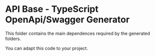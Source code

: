 # API Base - TypeScript OpenApi/Swagger Generator

This folder contains the main dependences required by the generated folders.

You can adapt this code to your project.
